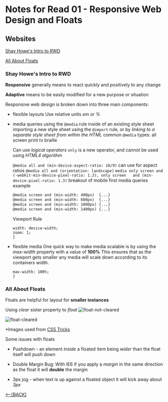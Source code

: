 # Notes for Read 01 - Responsive Web Design and Floats

## Websites

[Shay Howe's Intro to RWD](http://learn.shayhowe.com/advanced-html-css/responsive-web-design/)

[All About Floats](https://css-tricks.com/all-about-floats/)

### Shay Howe's Intro to RWD

**Responsive** generally means to react quickly and positively to any change

**Adaptive** means to be easily modified for a new purpose or situation

Responsive web design is broken down into three main components:

+ flexible layouts
  Use relative units *em* or *%*
+ media queries
 using the `@media` rule inside of an existing style sheet importing a new style sheet using the `@import` rule, or by *linking to a separate style sheet from within the HTML*
common `@media` types:
  all
  screen
  print
  tv
  braille

  Can use *logical operators*
  `only` is a new operator, and cannot be used using *HTML4 algorithm*

  `@media all and (min-device-aspect-ratio: 16/9)` can use for aspect ratios
  `@media all and (orientation: landscape)`
  `media only screen and (-webkit-min-device-pixel-ratio: 1.3), only screen   and (min-device-pixel-ratio: 1.3)`
  breakout of mobile first media queries example
  
  ```Default styles first then media queries
  @media screen and (min-width: 400px)  {...}
  @media screen and (min-width: 600px)  {...}
  @media screen and (min-width: 1000px) {...}
  @media screen and (min-width: 1400px) {...}
  ```

  Viewport Rule

    ```@viewport {
    width: device-width;
    zoom: 1;
    }
  ```

+ flexible media
    One quick way to make media scalable is by using the *max-width* property with a value of **100%**
    This ensures that as the viewport gets smaller any media will scale down according to its containers width.

    ```img, video, canvas {
    max-width: 100%;
    }
    ```

### All About Floats

Floats are helpful for layout for **smaller instances**

Using *clear* sister property to *float*
![float-not-cleared](https://i1.wp.com/css-tricks.com/wp-content/csstricks-uploads/unclearedfooter.png?resize=540%2C195)

![float-cleared](https://i2.wp.com/css-tricks.com/wp-content/csstricks-uploads/clearedfooter.png?resize=540%2C230)

*Images used from [CSS Tricks](https://css-tricks.com/all-about-floats/)

Some issues with floats

+ Pushdown - an element *inside* a floated item being *wider* than the float itself will push down

+ Double Margin Bug: With IE6 if you apply a *margin* in the same direction as the float it will **double** the margin

+ 3px jog - when text is up against a floated object it will kick away about *3px*

[&lt;--&#91;BACK&#93;](/README.md)
